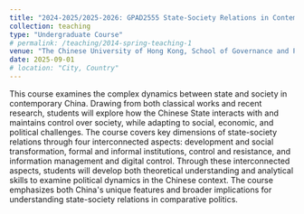 ```yaml
---
title: "2024-2025/2025-2026: GPAD2555 State-Society Relations in Contemporary China"
collection: teaching
type: "Undergraduate Course"
# permalink: /teaching/2014-spring-teaching-1
venue: "The Chinese University of Hong Kong, School of Governance and Policy Science"
date: 2025-09-01
# location: "City, Country"
---
```


This course examines the complex dynamics between state and society in contemporary China. Drawing from both classical works and recent research, students will explore how the Chinese State interacts with and maintains control over society, while adapting to social, economic, and political challenges. The course covers key dimensions of state-society relations through four interconnected aspects: development and social transformation, formal and informal institutions, control and resistance, and information management and digital control. Through these interconnected aspects, students will develop both theoretical understanding and analytical skills to examine political dynamics in the Chinese context. The course emphasizes both China's unique features and broader implications for understanding state-society relations in comparative politics.
